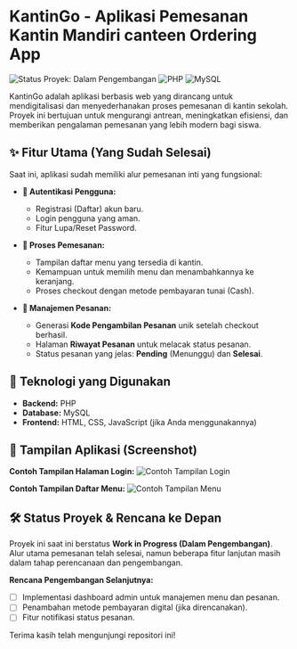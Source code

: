 # KantinGo - Aplikasi Pemesanan Kantin Mandiri  canteen Ordering App

![Status Proyek: Dalam Pengembangan](https://img.shields.io/badge/status-work%20in%20progress-yellow)
![PHP](https://img.shields.io/badge/PHP-777BB4?style=for-the-badge&logo=php&logoColor=white)
![MySQL](https://img.shields.io/badge/MySQL-4479A1?style=for-the-badge&logo=mysql&logoColor=white)

KantinGo adalah aplikasi berbasis web yang dirancang untuk mendigitalisasi dan menyederhanakan proses pemesanan di kantin sekolah. Proyek ini bertujuan untuk mengurangi antrean, meningkatkan efisiensi, dan memberikan pengalaman pemesanan yang lebih modern bagi siswa.

## ✨ Fitur Utama (Yang Sudah Selesai)

Saat ini, aplikasi sudah memiliki alur pemesanan inti yang fungsional:

* **🔐 Autentikasi Pengguna:**
    * Registrasi (Daftar) akun baru.
    * Login pengguna yang aman.
    * Fitur Lupa/Reset Password.

* **🛒 Proses Pemesanan:**
    * Tampilan daftar menu yang tersedia di kantin.
    * Kemampuan untuk memilih menu dan menambahkannya ke keranjang.
    * Proses checkout dengan metode pembayaran tunai (Cash).

* **🧾 Manajemen Pesanan:**
    * Generasi **Kode Pengambilan Pesanan** unik setelah checkout berhasil.
    * Halaman **Riwayat Pesanan** untuk melacak status pesanan.
    * Status pesanan yang jelas: **Pending** (Menunggu) dan **Selesai**.

## 🚀 Teknologi yang Digunakan

* **Backend:** PHP
* **Database:** MySQL
* **Frontend:** HTML, CSS, JavaScript (jika Anda menggunakannya)

## 📸 Tampilan Aplikasi (Screenshot)

**Contoh Tampilan Halaman Login:**
![Contoh Tampilan Login](https://assets.drovsynn.my.id/kantingo/Screenshot_20250928_211732_Brave.png)

**Contoh Tampilan Daftar Menu:**
![Contoh Tampilan Menu](https://assets.drovsynn.my.id/kantingo/Screenshot_20250928_212458_Brave.png)


## 🛠️ Status Proyek & Rencana ke Depan

Proyek ini saat ini berstatus **Work in Progress (Dalam Pengembangan)**. Alur utama pemesanan telah selesai, namun beberapa fitur lanjutan masih dalam tahap perencanaan dan pengembangan.

**Rencana Pengembangan Selanjutnya:**
* [ ] Implementasi dashboard admin untuk manajemen menu dan pesanan.
* [ ] Penambahan metode pembayaran digital (jika direncanakan).
* [ ] Fitur notifikasi status pesanan.

Terima kasih telah mengunjungi repositori ini!
